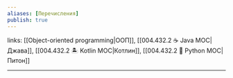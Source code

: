 ```yaml
---
aliases: [Перечисления]
publish: true
---
```

links: [[Object-oriented programming|ООП]], [[004.432.2 ☕️ Java MOC|Джава]], [[004.432.2 🏝 Kotlin MOC|Котлин]], [[004.432.2 🐍 Python MOC|Питон]]

---
